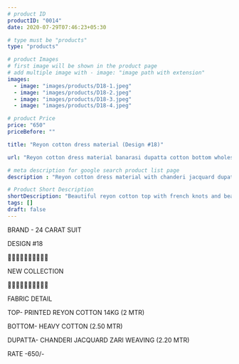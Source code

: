 ```yaml
---
# product ID
productID: "0014"
date: 2020-07-29T07:46:23+05:30

# type must be "products"
type: "products"

# product Images
# first image will be shown in the product page
# add multiple image with - image: "image path with extension"
images:
  - image: "images/products/D18-1.jpeg"
  - image: "images/products/D18-2.jpeg"
  - image: "images/products/D18-3.jpeg"
  - image: "images/products/D18-4.jpeg"

# product Price
price: "650"
priceBefore: ""

title: "Reyon cotton dress material (Design #18)"

url: "Reyon cotton dress material banarasi dupatta cotton bottom wholesale design18"

# meta description for google search product list page
description : "Reyon cotton dress material with chanderi jacquard dupatta and 2.5 mtr cotton bottom"

# Product Short Description
shortDescription: "Beautiful reyon cotton top with french knots and beads handwork, with matching chanderi jacquard dupatta and 2.5 mtr cotton bottom."
tags: []
draft: false
---
```

BRAND - 24 CARAT SUIT

DESIGN #18

💐💐💐💐💐💐💐💐💐💐

NEW COLLECTION

🌷🌷🌷🌷🌷🌷🌷🌷🌷🌷

FABRIC DETAIL

TOP- PRINTED REYON COTTON 14KG (2 MTR)

BOTTOM- HEAVY COTTON (2.50 MTR)

DUPATTA- CHANDERI JACQUARD ZARI WEAVING (2.20 MTR)

RATE -650/-
